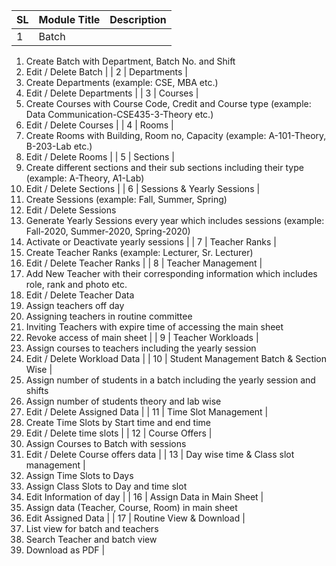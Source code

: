| **SL** | **Module Title** | **Description** |
| --- | --- | --- |
| 1 | Batch |
1. Create Batch with Department, Batch No. and Shift
2. Edit / Delete Batch
 |
| 2 | Departments |
1. Create Departments (example: CSE, MBA etc.)
2. Edit / Delete Departments
 |
| 3 | Courses |
1. Create Courses with Course Code, Credit and Course type (example: Data Communication-CSE435-3-Theory etc.)
2. Edit / Delete Courses
 |
| 4 | Rooms |
1. Create Rooms with Building, Room no, Capacity (example: A-101-Theory, B-203-Lab etc.)
2. Edit / Delete Rooms
 |
| 5 | Sections |
1. Create different sections and their sub sections including their type (example: A-Theory, A1-Lab)
2. Edit / Delete Sections
 |
| 6 | Sessions &amp; Yearly Sessions |
1. Create Sessions (example: Fall, Summer, Spring)
2. Edit / Delete Sessions
3. Generate Yearly Sessions every year which includes sessions (example: Fall-2020, Summer-2020, Spring-2020)
4. Activate or Deactivate yearly sessions
 |
| 7 | Teacher Ranks |
1. Create Teacher Ranks (example: Lecturer, Sr. Lecturer)
2. Edit / Delete Teacher Ranks
 |
| 8 | Teacher Management |
1. Add New Teacher with their corresponding information which includes role, rank and photo etc.
2. Edit / Delete Teacher Data
3. Assign teachers off day
4. Assigning teachers in routine committee
5. Inviting Teachers with expire time of accessing the main sheet
6. Revoke access of main sheet
 |
| 9 | Teacher Workloads |
1. Assign courses to teachers including the yearly session
2. Edit / Delete Workload Data
 |
| 10 | Student Management Batch &amp; Section Wise |
1. Assign number of students in a batch including the yearly session and shifts
2. Assign number of students theory and lab wise
3. Edit / Delete Assigned Data
 |
| 11 | Time Slot Management |
1. Create Time Slots by Start time and end time
2. Edit / Delete time slots
 |
| 12 | Course Offers |
1. Assign Courses to Batch with sessions
2. Edit / Delete Course offers data
 |
| 13 | Day wise time &amp; Class slot management |
1. Assign Time Slots to Days
2. Assign Class Slots to Day and time slot
3. Edit Information of day
 |
| 16 | Assign Data in Main Sheet |
1. Assign data (Teacher, Course, Room) in main sheet
2. Edit Assigned Data
 |
| 17 | Routine View &amp; Download |
1. List view for batch and teachers
2. Search Teacher and batch view
3. Download as PDF
 |
